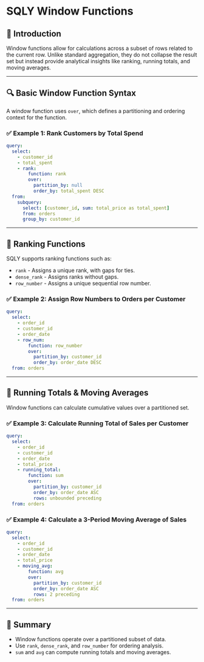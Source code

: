 # SQLY Window Functions

## 📖 Introduction

Window functions allow for calculations across a subset of rows related to the current row. Unlike standard aggregation, they do not collapse the result set but instead provide analytical insights like ranking, running totals, and moving averages.

---

## 🔍 Basic Window Function Syntax

A window function uses `over`, which defines a partitioning and ordering context for the function.

### ✅ Example 1: Rank Customers by Total Spend

```yaml
query:
  select:
    - customer_id
    - total_spent
    - rank:
        function: rank
        over:
          partition_by: null
          order_by: total_spent DESC
  from:
    subquery:
      select: [customer_id, sum: total_price as total_spent]
      from: orders
      group_by: customer_id
```

---

## 🔢 Ranking Functions

SQLY supports ranking functions such as:

- `rank` - Assigns a unique rank, with gaps for ties.
- `dense_rank` - Assigns ranks without gaps.
- `row_number` - Assigns a unique sequential row number.

### ✅ Example 2: Assign Row Numbers to Orders per Customer

```yaml
query:
  select:
    - order_id
    - customer_id
    - order_date
    - row_num:
        function: row_number
        over:
          partition_by: customer_id
          order_by: order_date DESC
  from: orders
```

---

## 🔄 Running Totals & Moving Averages

Window functions can calculate cumulative values over a partitioned set.

### ✅ Example 3: Calculate Running Total of Sales per Customer

```yaml
query:
  select:
    - order_id
    - customer_id
    - order_date
    - total_price
    - running_total:
        function: sum
        over:
          partition_by: customer_id
          order_by: order_date ASC
          rows: unbounded preceding
  from: orders
```

### ✅ Example 4: Calculate a 3-Period Moving Average of Sales

```yaml
query:
  select:
    - order_id
    - customer_id
    - order_date
    - total_price
    - moving_avg:
        function: avg
        over:
          partition_by: customer_id
          order_by: order_date ASC
          rows: 2 preceding
  from: orders
```

---

## 📌 Summary

- Window functions operate over a partitioned subset of data.
- Use `rank`, `dense_rank`, and `row_number` for ordering analysis.
- `sum` and `avg` can compute running totals and moving averages.
